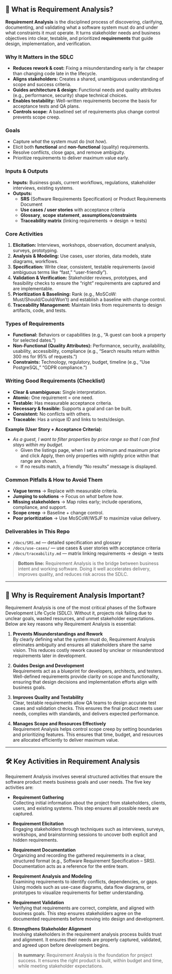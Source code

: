 ## 📘 What is Requirement Analysis?

**Requirement Analysis** is the disciplined process of discovering, clarifying, documenting, and validating what a software system must do and under what constraints it must operate. It turns stakeholder needs and business objectives into clear, testable, and prioritized **requirements** that guide design, implementation, and verification.

### Why It Matters in the SDLC
- **Reduces rework & cost:** Fixing a misunderstanding early is far cheaper than changing code late in the lifecycle.
- **Aligns stakeholders:** Creates a shared, unambiguous understanding of scope and success criteria.
- **Guides architecture & design:** Functional needs and quality attributes (e.g., performance, security) shape technical choices.
- **Enables testability:** Well-written requirements become the basis for acceptance tests and QA plans.
- **Controls scope:** A baselined set of requirements plus change control prevents scope creep.

### Goals
- Capture *what* the system must do (not *how*).
- Elicit both **functional** and **non-functional** (quality) requirements.
- Resolve conflicts, close gaps, and remove ambiguity.
- Prioritize requirements to deliver maximum value early.

### Inputs & Outputs
- **Inputs:** Business goals, current workflows, regulations, stakeholder interviews, existing systems.
- **Outputs:**  
  - **SRS** (Software Requirements Specification) or Product Requirements Document  
  - **Use cases / user stories** with acceptance criteria  
  - **Glossary**, **scope statement**, **assumptions/constraints**  
  - **Traceability matrix** (linking requirements → design → tests)

### Core Activities
1. **Elicitation:** Interviews, workshops, observation, document analysis, surveys, prototyping.
2. **Analysis & Modeling:** Use cases, user stories, data models, state diagrams, workflows.
3. **Specification:** Write clear, consistent, testable requirements (avoid ambiguous terms like “fast,” “user-friendly”).
4. **Validation & Verification:** Stakeholder reviews, prototypes, and feasibility checks to ensure the “right” requirements are captured and are implementable.
5. **Prioritization & Baselining:** Rank (e.g., MoSCoW: Must/Should/Could/Won’t) and establish a baseline with change control.
6. **Traceability Management:** Maintain links from requirements to design artifacts, code, and tests.

### Types of Requirements
- **Functional:** Behaviors or capabilities (e.g., “A guest can book a property for selected dates.”)
- **Non-Functional (Quality Attributes):** Performance, security, availability, usability, accessibility, compliance (e.g., “Search results return within 300 ms for 95% of requests.”)
- **Constraints:** Technology, regulatory, budget, timeline (e.g., “Use PostgreSQL,” “GDPR compliance.”)

### Writing Good Requirements (Checklist)
- **Clear & unambiguous:** Single interpretation.
- **Atomic:** One requirement = one need.
- **Testable:** Has measurable acceptance criteria.
- **Necessary & feasible:** Supports a goal and can be built.
- **Consistent:** No conflicts with others.
- **Traceable:** Has a unique ID and links to tests/design.

**Example (User Story + Acceptance Criteria):**  
- *As a guest, I want to filter properties by price range so that I can find stays within my budget.*  
  - Given the listings page, when I set a minimum and maximum price and click Apply, then only properties with nightly price within that range are shown.  
  - If no results match, a friendly “No results” message is displayed.

### Common Pitfalls & How to Avoid Them
- **Vague terms** → Replace with measurable criteria.
- **Jumping to solutions** → Focus on *what* before *how*.
- **Missing stakeholders** → Map roles early; include operations, compliance, and support.
- **Scope creep** → Baseline + change control.
- **Poor prioritization** → Use MoSCoW/WSJF to maximize value delivery.

### Deliverables in This Repo
- `/docs/SRS.md` — detailed specification and glossary  
- `/docs/use-cases/` — use cases & user stories with acceptance criteria  
- `/docs/traceability.md` — matrix linking requirements → design → tests

> **Bottom line:** Requirement Analysis is the bridge between business intent and working software. Doing it well accelerates delivery, improves quality, and reduces risk across the SDLC.
---
## 🌟 Why is Requirement Analysis Important?

Requirement Analysis is one of the most critical phases of the Software Development Life Cycle (SDLC). Without it, projects risk failing due to unclear goals, wasted resources, and unmet stakeholder expectations. Below are key reasons why Requirement Analysis is essential:

1. **Prevents Misunderstandings and Rework**  
   By clearly defining what the system must do, Requirement Analysis eliminates ambiguity and ensures all stakeholders share the same vision. This reduces costly rework caused by unclear or misunderstood requirements later in development.

2. **Guides Design and Development**  
   Requirements act as a blueprint for developers, architects, and testers. Well-defined requirements provide clarity on scope and functionality, ensuring that design decisions and implementation efforts align with business goals.

3. **Improves Quality and Testability**  
   Clear, testable requirements allow QA teams to design accurate test cases and validation checks. This ensures the final product meets user needs, complies with standards, and delivers expected performance.

4. **Manages Scope and Resources Effectively**  
   Requirement Analysis helps control scope creep by setting boundaries and prioritizing features. This ensures that time, budget, and resources are allocated efficiently to deliver maximum value.
---
## 🛠️ Key Activities in Requirement Analysis

Requirement Analysis involves several structured activities that ensure the software product meets business goals and user needs. The five key activities are:

- **Requirement Gathering**  
  Collecting initial information about the project from stakeholders, clients, users, and existing systems. This step ensures all possible needs are captured.

- **Requirement Elicitation**  
  Engaging stakeholders through techniques such as interviews, surveys, workshops, and brainstorming sessions to uncover both explicit and hidden requirements.

- **Requirement Documentation**  
  Organizing and recording the gathered requirements in a clear, structured format (e.g., Software Requirement Specification – SRS). Documentation acts as a reference for the entire team.

- **Requirement Analysis and Modeling**  
  Examining requirements to identify conflicts, dependencies, or gaps. Using models such as use-case diagrams, data flow diagrams, or prototypes to visualize requirements for better understanding.

- **Requirement Validation**  
  Verifying that requirements are correct, complete, and aligned with business goals. This step ensures stakeholders agree on the documented requirements before moving into design and development.
  

6. **Strengthens Stakeholder Alignment**  
   Involving stakeholders in the requirement analysis process builds trust and alignment. It ensures their needs are properly captured, validated, and agreed upon before development begins.

> **In summary:** Requirement Analysis is the foundation for project success. It ensures the right product is built, within budget and time, while meeting stakeholder expectations.

